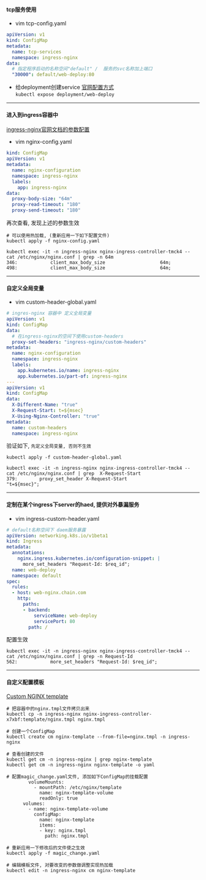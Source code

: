 #### tcp服务使用
- vim tcp-config.yaml
``` yaml
apiVersion: v1
kind: ConfigMap
metadata:
  name: tcp-services
  namespace: ingress-nginx
data:
  # 指定程序启动的名称空间"default" /  服务的svc名称加上端口
  "30000": default/web-deploy:80
```
- 给deployment创建service [官网配置方式](https://v1-18.docs.kubernetes.io/zh/docs/concepts/services-networking/connect-applications-service/#%E5%88%9B%E5%BB%BA-service)  
  `kubectl expose deployment/web-deploy`

---

#### 进入到ingress容器中
[ingress-nginx官网文档的参数配置](https://kubernetes.github.io/ingress-nginx/user-guide/nginx-configuration/configmap/#configmaps)  
- vim nginx-config.yaml
``` yaml
kind: ConfigMap
apiVersion: v1
metadata:
  name: nginx-configuration
  namespace: ingress-nginx
  labels:
    app: ingress-nginx
data:
  proxy-body-size: "64m"
  proxy-read-timeout: "180"
  proxy-send-timeout: "180"
```
再次查看, 发现上述的参数生效
``` shell
# 可以使用热加载, (重新应用一下如下配置文件)
kubectl apply -f nginx-config.yaml

kubectl exec -it -n ingress-nginx nginx-ingress-controller-tmck4 -- cat /etc/nginx/nginx.conf | grep -n 64m
346:			client_max_body_size                    64m;
498:			client_max_body_size                    64m;
```

---

#### 自定义全局变量
- vim custom-header-global.yaml
``` yaml
# ingres-nginx 容器中 定义全局变量
apiVersion: v1
kind: ConfigMap
data:
  # 在ingress-nginx的空间下使用custom-headers
  proxy-set-headers: "ingress-nginx/custom-headers"
metadata:
  name: nginx-configuration
  namespace: ingress-nginx
  labels:
    app.kubernetes.io/name: ingress-nginx
    app.kubernetes.io/part-of: ingress-nginx
---
apiVersion: v1
kind: ConfigMap
data:
  X-Different-Name: "true"
  X-Request-Start: t=${msec}
  X-Using-Nginx-Controller: "true"
metadata:
  name: custom-headers
  namespace: ingress-nginx
```
验证如下, `先定义全局变量, 否则不生效`
``` shell
kubectl apply -f custom-header-global.yaml

kubectl exec -it -n ingress-nginx nginx-ingress-controller-tmck4 -- cat /etc/nginx/nginx.conf | grep  X-Request-Start
379:		proxy_set_header X-Request-Start                    "t=${msec}";
```

---

#### 定制在某个ingress下server的haed, 提供对外暴漏服务
- vim ingress-custom-header.yaml
``` yaml
# default名称空间下 daem服务暴露 
apiVersion: networking.k8s.io/v1beta1
kind: Ingress
metadata:
  annotations:
    nginx.ingress.kubernetes.io/configuration-snippet: |
      more_set_headers "Request-Id: $req_id";
  name: web-deploy
  namespace: default
spec:
  rules:
  - host: web-nginx.chain.com
    http:
      paths:
      - backend:
          serviceName: web-deploy
          servicePort: 80
        path: /
```
配置生效
``` shell
kubectl exec -it -n ingress-nginx nginx-ingress-controller-tmck4 -- cat /etc/nginx/nginx.conf | grep -n Request-Id
562:			more_set_headers "Request-Id: $req_id";
```

---

#### 自定义配置模板
[Custom NGINX template](https://kubernetes.github.io/ingress-nginx/user-guide/nginx-configuration/custom-template/#custom-nginx-template)
``` shell
# 把容器中的nginx.tmpl文件拷贝出来
kubectl cp -n ingress-nginx nginx-ingress-controller-x7xbf:template/nginx.tmpl nginx.tmpl

# 创建一个ConfigMap
kubectl create cm nginx-template --from-file=nginx.tmpl -n ingress-nginx

# 查看创建的文件
kubectl get cm -n ingress-nginx | grep nginx-template
kubectl get cm -n ingress-nginx nginx-template -o yaml

# 配置magic_change.yaml文件, 添加如下ConfigMap的挂载配置
        volumeMounts:
          - mountPath: /etc/nginx/template
            name: nginx-template-volume
            readOnly: true
      volumes:
        - name: nginx-template-volume
          configMap:
            name: nginx-template
            items:
            - key: nginx.tmpl
              path: nginx.tmpl
              
# 重新应用一下修改后的文件使之生效
kubectl apply -f magic_change.yaml 

# 编辑模板文件, 对要改变的参数做调整实现热加载
kubectl edit -n ingress-nginx cm nginx-template 
```
